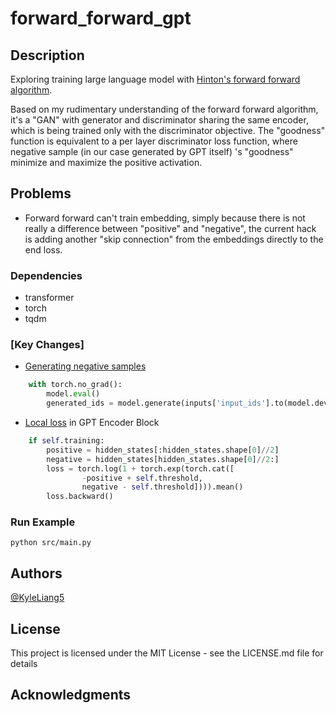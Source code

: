 # forward_forward_gpt
## Description

Exploring training large language model with [Hinton's forward forward algorithm](https://www.cs.toronto.edu/~hinton/FFA13.pdf).

Based on my rudimentary understanding of the forward forward algorithm, it's a "GAN" with generator and discriminator sharing the same encoder, which is being trained only with the discriminator objective. The "goodness" function is equivalent to a per layer discriminator loss function, where negative sample (in our case generated by GPT itself) 's "goodness" minimize and maximize the positive activation.

## Problems
* Forward forward can't train embedding, simply because there is not really a difference between "positive" and "negative", the current hack is adding another "skip connection" from the embeddings directly to the end loss.

### Dependencies

* transformer
* torch
* tqdm

### [Key Changes]
* [Generating negative samples](https://github.com/kyleliang919/forward_forward_gpt/blob/a60b8fd209f9f822bc4e9e3169255cc09aaccc1e/src/trainer.py#L45)
```python
    with torch.no_grad():
        model.eval()
        generated_ids = model.generate(inputs['input_ids'].to(model.device), attention_mask = inputs['attention_mask'].to(model.device), max_length = inputs['input_ids'].shape[-1] * 2)
```

* [Local loss]((https://github.com/kyleliang919/forward_forward_gpt/blob/a60b8fd209f9f822bc4e9e3169255cc09aaccc1e/src/modeling_gpt2.py#L440)) in GPT Encoder Block 
```python
    if self.training:
        positive = hidden_states[:hidden_states.shape[0]//2]
        negative = hidden_states[hidden_states.shape[0]//2:]
        loss = torch.log(1 + torch.exp(torch.cat([
                -positive + self.threshold,
                negative - self.threshold]))).mean()
        loss.backward()
```

### Run Example

```
python src/main.py
```

## Authors
[@KyleLiang5](https://twitter.com/KyleLiang5)

## License

This project is licensed under the MIT License - see the LICENSE.md file for details

## Acknowledgments
